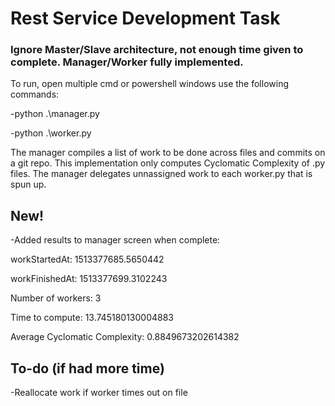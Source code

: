 # Rest Service Development Task

### Ignore Master/Slave architecture, not enough time given to complete. Manager/Worker fully implemented.

To run, open multiple cmd or powershell windows use the following commands:

-python .\manager.py

-python .\worker.py

The manager compiles a list of work to be done across files and commits on a git repo. This implementation only computes Cyclomatic Complexity of .py files.
The manager delegates unnassigned work to each worker.py that is spun up.

## New!
-Added results to manager screen when complete:

workStartedAt:  1513377685.5650442

workFinishedAt:  1513377699.3102243

Number of workers:  3

Time to compute:  13.745180130004883

Average Cyclomatic Complexity:  0.8849673202614382


## To-do (if had more time)
-Reallocate work if worker times out on file
